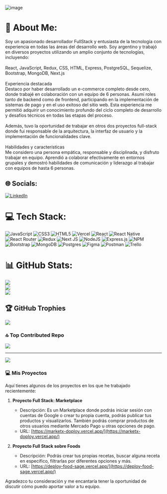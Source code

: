 ![image](https://github.com/Gabriel20Arr/Gabriel20Arr/assets/113488932/5cd71681-a015-4287-98e5-f226eb818e88)

# 💫 About Me:
Soy un apasionado desarrollador FullStack y entusiasta de la tecnología con experiencia en todas las áreas del desarrollo web. Soy argentino y trabajó en diversos proyectos utilizando un amplio conjunto de tecnologías, incluyendo:<br><br>React, JavaScript, Redux, CSS, HTML, Express, PostgreSQL, Sequelize, Bootstrap, MongoDB, Next.js<br><br>Experiencia destacada<br>Destaco por haber desarrollado un e-commerce completo desde cero, donde trabajé en colaboración con un equipo de 6 personas. Asumí roles tanto de backend como de frontend, participando en la implementación de sistemas de pago y en el uso exitoso del sitio web. Esta experiencia me permitió adquirir un conocimiento profundo del ciclo completo de desarrollo y desafíos técnicos en todas las etapas del proceso.<br><br>Además, tuvo la oportunidad de trabajar en otros dos proyectos full-stack donde fui responsable de la arquitectura, la interfaz de usuario y la implementación de funcionalidades clave.<br><br>Habilidades y características<br>Me considero una persona empática, responsable y disciplinada, y disfruto trabajar en equipo. Aprendió a colaborar efectivamente en entornos grupales y demostró habilidades de comunicación y liderazgo al trabajar con equipos de hasta 6 personas.


## 🌐 Socials:
[![LinkedIn](https://img.shields.io/badge/LinkedIn-%230077B5.svg?logo=linkedin&logoColor=white)](https://linkedin.com/in/https://www.linkedin.com/in/2002-gabriel-arroyo/) 

# 💻 Tech Stack:
![JavaScript](https://img.shields.io/badge/javascript-%23323330.svg?style=for-the-badge&logo=javascript&logoColor=%23F7DF1E) ![CSS3](https://img.shields.io/badge/css3-%231572B6.svg?style=for-the-badge&logo=css3&logoColor=white) ![HTML5](https://img.shields.io/badge/html5-%23E34F26.svg?style=for-the-badge&logo=html5&logoColor=white) ![Vercel](https://img.shields.io/badge/vercel-%23000000.svg?style=for-the-badge&logo=vercel&logoColor=white) ![React](https://img.shields.io/badge/react-%2320232a.svg?style=for-the-badge&logo=react&logoColor=%2361DAFB) ![React Native](https://img.shields.io/badge/react_native-%2320232a.svg?style=for-the-badge&logo=react&logoColor=%2361DAFB) ![React Router](https://img.shields.io/badge/React_Router-CA4245?style=for-the-badge&logo=react-router&logoColor=white) ![Redux](https://img.shields.io/badge/redux-%23593d88.svg?style=for-the-badge&logo=redux&logoColor=white) ![Next JS](https://img.shields.io/badge/Next-black?style=for-the-badge&logo=next.js&logoColor=white) ![NodeJS](https://img.shields.io/badge/node.js-6DA55F?style=for-the-badge&logo=node.js&logoColor=white) ![Express.js](https://img.shields.io/badge/express.js-%23404d59.svg?style=for-the-badge&logo=express&logoColor=%2361DAFB) ![NPM](https://img.shields.io/badge/NPM-%23000000.svg?style=for-the-badge&logo=npm&logoColor=white) ![Bootstrap](https://img.shields.io/badge/bootstrap-%23563D7C.svg?style=for-the-badge&logo=bootstrap&logoColor=white) ![MongoDB](https://img.shields.io/badge/MongoDB-%234ea94b.svg?style=for-the-badge&logo=mongodb&logoColor=white) ![Postgres](https://img.shields.io/badge/postgres-%23316192.svg?style=for-the-badge&logo=postgresql&logoColor=white) 	![Figma](https://img.shields.io/badge/figma-%23F24E1E.svg?style=for-the-badge&logo=figma&logoColor=white) ![Postman](https://img.shields.io/badge/Postman-FF6C37?style=for-the-badge&logo=postman&logoColor=white) ![Trello](https://img.shields.io/badge/Trello-%23026AA7.svg?style=for-the-badge&logo=Trello&logoColor=white)
# 📊 GitHub Stats:
![](https://github-readme-stats.vercel.app/api?username=Gabriel20Arr&theme=default&hide_border=true&include_all_commits=true&count_private=false)<br/>
![](https://github-readme-streak-stats.herokuapp.com/?user=Gabriel20Arr&theme=default&hide_border=true)<br/>
![](https://github-readme-stats.vercel.app/api/top-langs/?username=Gabriel20Arr&theme=default&hide_border=true&include_all_commits=true&count_private=false&layout=compact)

## 🏆 GitHub Trophies
![](https://github-profile-trophy.vercel.app/?username=Gabriel20Arr&theme=onedark&no-frame=false&no-bg=false&margin-w=4)

### 🔝 Top Contributed Repo
![](https://github-contributor-stats.vercel.app/api?username=Gabriel20Arr&limit=5&theme=nord&combine_all_yearly_contributions=true)

---
[![](https://visitcount.itsvg.in/api?id=Gabriel20Arr&icon=0&color=0)](https://visitcount.itsvg.in)

### 💻 Mis Proyectos

Aquí tienes algunos de los proyectos en los que he trabajado recientemente:

1. **Proyecto Full Stack: Marketplace**
   - Descripción: Es un Marketplace donde podrás iniciar sesión con cuentas de Google o crear tu propia cuenta, podrás publicar tus productos y visualizarlos. También podrás comprar productos de otros usuarios mediante Mercado Pago u otras opciones de pago.
   - URL: [https://marketx-doploy.vercel.app/](https://marketx-doploy.vercel.app/)

2. **Proyecto Full Stack sobre Foods**
   - Descripción: Podrás crear tus propias recetas, buscar alguna receta en específico, filtrarlas por diferentes opciones y más.
   - URL: [https://deploy-food-sage.vercel.app/](https://deploy-food-sage.vercel.app/)

Agradezco tu consideración y me encantaría tener la oportunidad de discutir cómo puedo aportar valor a tu equipo.


<!-- Proudly created with GPRM ( https://gprm.itsvg.in ) -->

